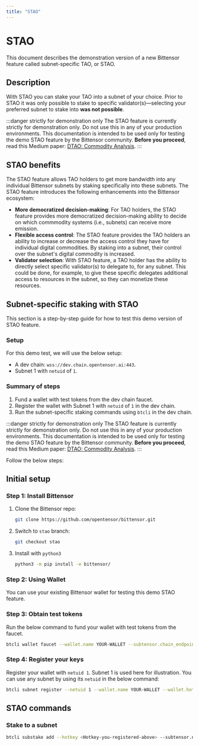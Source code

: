 ```yaml
---
title: "STAO"
---
```


# STAO

This document describes the demonstration version of a new Bittensor feature called subnet-specific TAO, or STAO. 

## Description

With STAO you can stake your TAO into a subnet of your choice. Prior to STAO it was only possible to stake to specific validator(s)&mdash;selecting your preferred subnet to stake into **was not possible**. 

:::danger strictly for demonstration only
The STAO feature is currently strictly for demonstration only. Do not use this in any of your production environments. This documentation is intended to be used only for testing the demo STAO feature by the Bittensor community. **Before you proceed**, read this Medium paper: [DTAO: Commodity Analysis](https://medium.com/@unconst/dtao-security-analysis-611bab34baef).
:::

## STAO benefits

The STAO feature allows TAO holders to get more bandwidth into any individual Bittensor subnets by staking specifically into these subnets. The STAO feature introduces the following enhancements into the Bittensor ecosystem:

- **More democratized decision-making**: For TAO holders, the STAO feature provides more democratized decision-making ability to decide on which commmodity systems (i.e., subnets) can receive more emission.
- **Flexible access control**: The STAO feature provides the TAO holders an ability to increase or decrease the access control they have for individual digital commodities. By staking into a subnet, their control over the subnet's digital commodity is increased.
- **Validator selection**: With STAO feature, a TAO holder has the ability to directly select specific validator(s) to delegate to, for any subnet. This could be done, for example, to give these specific delegates additional access to resources in the subnet, so they can monetize these resources.

## Subnet-specific staking with STAO

This section is a step-by-step guide for how to test this demo version of STAO feature. 

### Setup 

For this demo test, we will use the below setup:

- A dev chain: `wss://dev.chain.opentensor.ai:443`.
- Subnet 1 with `netuid` of `1`.

### Summary of steps

1. Fund a wallet with test tokens from the dev chain faucet.
2. Register the wallet with Subnet 1 with `netuid` of `1` in the dev chain.
3. Run the subnet-specific staking commands using `btcli` in the dev chain.

:::danger strictly for demonstration only
The STAO feature is currently strictly for demonstration only. Do not use this in any of your production environments. This documentation is intended to be used only for testing the demo STAO feature by the Bittensor community. **Before you proceed**, read this Medium paper: [DTAO: Commodity Analysis](https://medium.com/@unconst/dtao-security-analysis-611bab34baef).
:::

Follow the below steps:

## Initial setup

### Step 1: Install Bittensor

1. Clone the Bittensor repo:

    ```bash
    git clone https://github.com/opentensor/bittensor.git
    ```
3. Switch to `stao` branch:

    ```bash
    git checkout stao
    ```

4. Install with `python3`

    ```bash
    python3 -m pip install -e bittensor/
    ```

### Step 2: Using Wallet

You can use your existing Bittensor wallet for testing this demo STAO feature.

### Step 3: Obtain test tokens

Run the below command to fund your wallet with test tokens from the faucet. 

```bash title="NOTE: Replace YOUR-WALLET with your wallet name"
btcli wallet faucet --wallet.name YOUR-WALLET --subtensor.chain_endpoint wss://dev.chain.opentensor.ai:443
```

### Step 4: Register your keys

Register your wallet with `netuid 1`. Subnet 1 is used here for illustration. You can use any subnet by using its `netuid` in the below command:

```bash title="NOTE: Use the wallet you funded above"
btcli subnet register --netuid 1 --wallet.name YOUR-WALLET --wallet.hotkey 5Exxxxx --subtensor.network wss://dev.chain.opentensor.ai:443
```

## STAO commands 

### Stake to a subnet

```bash
btcli substake add --hotkey <Hotkey-you-registered-above> --subtensor.network wss://dev.chain.opentensor.ai:443 --netuid 1 --wallet.name YOUR-WALLET
```

<!--
## Step 5: Connect to the stao subtensor chain

The STAO feature is available in a separate testchain called `stao`. See the below examples:
- In the supported `btcli` command options, use: `--subtensor.network stao`. 
- In Python API, use:
  ```python
  import bittensor as bt
  sub = bt.subtensor(network = 'stao')
  ```
-->
